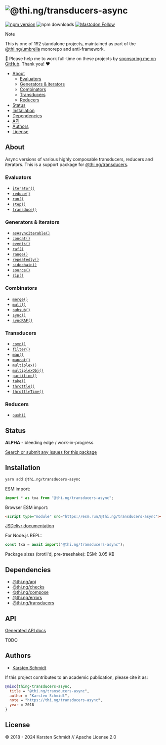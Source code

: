 <!-- This file is generated - DO NOT EDIT! -->
<!-- Please see: https://github.com/thi-ng/umbrella/blob/develop/CONTRIBUTING.md#changes-to-readme-files -->
# ![@thi.ng/transducers-async](https://media.thi.ng/umbrella/banners-20230807/thing-transducers-async.svg?79bab852)

[![npm version](https://img.shields.io/npm/v/@thi.ng/transducers-async.svg)](https://www.npmjs.com/package/@thi.ng/transducers-async)
![npm downloads](https://img.shields.io/npm/dm/@thi.ng/transducers-async.svg)
[![Mastodon Follow](https://img.shields.io/mastodon/follow/109331703950160316?domain=https%3A%2F%2Fmastodon.thi.ng&style=social)](https://mastodon.thi.ng/@toxi)

> [!NOTE]
> This is one of 192 standalone projects, maintained as part
> of the [@thi.ng/umbrella](https://github.com/thi-ng/umbrella/) monorepo
> and anti-framework.
>
> 🚀 Please help me to work full-time on these projects by [sponsoring me on
> GitHub](https://github.com/sponsors/postspectacular). Thank you! ❤️

- [About](#about)
  - [Evaluators](#evaluators)
  - [Generators & iterators](#generators--iterators)
  - [Combinators](#combinators)
  - [Transducers](#transducers)
  - [Reducers](#reducers)
- [Status](#status)
- [Installation](#installation)
- [Dependencies](#dependencies)
- [API](#api)
- [Authors](#authors)
- [License](#license)

## About

Async versions of various highly composable transducers, reducers and iterators. This is a support package for [@thi.ng/transducers](https://github.com/thi-ng/umbrella/tree/develop/packages/transducers).

### Evaluators

- [`iterator()`](https://docs.thi.ng/umbrella/transducers-async/functions/iterator.html)
- [`reduce()`](https://docs.thi.ng/umbrella/transducers-async/functions/reduce.html)
- [`run()`](https://docs.thi.ng/umbrella/transducers-async/functions/run.html)
- [`step()`](https://docs.thi.ng/umbrella/transducers-async/functions/step.html)
- [`transduce()`](https://docs.thi.ng/umbrella/transducers-async/functions/transduce.html)

### Generators & iterators

- [`asAsyncIterable()`](https://docs.thi.ng/umbrella/transducers-async/functions/asAsyncIterable.html)
- [`concat()`](https://docs.thi.ng/umbrella/transducers-async/functions/concat.html)
- [`events()`](https://docs.thi.ng/umbrella/transducers-async/functions/events.html)
- [`raf()`](https://docs.thi.ng/umbrella/transducers-async/functions/raf.html)
- [`range()`](https://docs.thi.ng/umbrella/transducers-async/functions/range.html)
- [`repeatedly()`](https://docs.thi.ng/umbrella/transducers-async/functions/repeatedly.html)
- [`sidechain()`](https://docs.thi.ng/umbrella/transducers-async/functions/sidechain.html)
- [`source()`](https://docs.thi.ng/umbrella/transducers-async/functions/source.html)
- [`zip()`](https://docs.thi.ng/umbrella/transducers-async/functions/zip.html)

### Combinators

- [`merge()`](https://docs.thi.ng/umbrella/transducers-async/functions/merge.html)
- [`mult()`](https://docs.thi.ng/umbrella/transducers-async/functions/mult.html)
- [`pubsub()`](https://docs.thi.ng/umbrella/transducers-async/functions/pubsub.html)
- [`sync()`](https://docs.thi.ng/umbrella/transducers-async/functions/sync.html)
- [`syncRAF()`](https://docs.thi.ng/umbrella/transducers-async/functions/syncRAF.html)

### Transducers

- [`comp()`](https://docs.thi.ng/umbrella/transducers-async/functions/comp.html)
- [`filter()`](https://docs.thi.ng/umbrella/transducers-async/functions/filter.html)
- [`map()`](https://docs.thi.ng/umbrella/transducers-async/functions/map.html)
- [`mapcat()`](https://docs.thi.ng/umbrella/transducers-async/functions/mapcat.html)
- [`multiplex()`](https://docs.thi.ng/umbrella/transducers-async/functions/multiplex.html)
- [`multiplexObj()`](https://docs.thi.ng/umbrella/transducers-async/functions/multiplexObj.html)
- [`partition()`](https://docs.thi.ng/umbrella/transducers-async/functions/partition.html)
- [`take()`](https://docs.thi.ng/umbrella/transducers-async/functions/take.html)
- [`throttle()`](https://docs.thi.ng/umbrella/transducers-async/functions/throttle.html)
- [`throttleTime()`](https://docs.thi.ng/umbrella/transducers-async/functions/throttleTime.html)

### Reducers

- [`push()`](https://docs.thi.ng/umbrella/transducers-async/functions/push.html)

## Status

**ALPHA** - bleeding edge / work-in-progress

[Search or submit any issues for this package](https://github.com/thi-ng/umbrella/issues?q=%5Btransducers-async%5D+in%3Atitle)

## Installation

```bash
yarn add @thi.ng/transducers-async
```

ESM import:

```ts
import * as txa from "@thi.ng/transducers-async";
```

Browser ESM import:

```html
<script type="module" src="https://esm.run/@thi.ng/transducers-async"></script>
```

[JSDelivr documentation](https://www.jsdelivr.com/)

For Node.js REPL:

```js
const txa = await import("@thi.ng/transducers-async");
```

Package sizes (brotli'd, pre-treeshake): ESM: 3.05 KB

## Dependencies

- [@thi.ng/api](https://github.com/thi-ng/umbrella/tree/develop/packages/api)
- [@thi.ng/checks](https://github.com/thi-ng/umbrella/tree/develop/packages/checks)
- [@thi.ng/compose](https://github.com/thi-ng/umbrella/tree/develop/packages/compose)
- [@thi.ng/errors](https://github.com/thi-ng/umbrella/tree/develop/packages/errors)
- [@thi.ng/transducers](https://github.com/thi-ng/umbrella/tree/develop/packages/transducers)

## API

[Generated API docs](https://docs.thi.ng/umbrella/transducers-async/)

TODO

## Authors

- [Karsten Schmidt](https://thi.ng)

If this project contributes to an academic publication, please cite it as:

```bibtex
@misc{thing-transducers-async,
  title = "@thi.ng/transducers-async",
  author = "Karsten Schmidt",
  note = "https://thi.ng/transducers-async",
  year = 2018
}
```

## License

&copy; 2018 - 2024 Karsten Schmidt // Apache License 2.0
